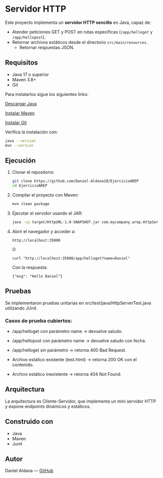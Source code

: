 # Servidor HTTP

Este proyecto implementa un **servidor HTTP sencillo** en Java, capaz de:
- Atender peticiones GET y POST en rutas específicas (`/app/helloget` y `/app/hellopost`).
- Retornar archivos estáticos desde el directorio `src/main/resources`.
  - Retornar respuestas JSON.

## Requisitos

- Java 17 o superior 
- Maven 3.8+
- Git

Para instalarlos sigue los siguientes links:

[Descargar Java](https://www.oracle.com/java/technologies/javase/jdk21-archive-downloads.html)

[Instalar Maven](https://maven.apache.org/install.html)

[Instalar Git](https://git-scm.com/downloads)

Verifica la instalación con:

```bash
java --version
mvn --version
```

## Ejecución


1. Clonar el repositorio:

   ```bash
   git clone https://github.com/Daniel-Aldana10/EjercicioAREP
   cd EjercicioAREP
   ```

2. Compilar el proyecto con Maven:

   ```bash
   mvn clean package
   ```

3. Ejecutar el servidor usando el JAR:

   ```bash
   java -cp target/HttpURL-1.0-SNAPSHOT.jar com.mycompany.arep.HttpServer

   ```

4. Abrir el navegador y acceder a:
   ```
   http://localhost:35000
   ```
   O

   ```
   curl "http://localhost:35000/app/helloget?name=Daniel"
   ```
   Con la respuesta:
   ```
   {"msg": "Hello Daniel"}
   ```
## Pruebas
Se implementaron pruebas unitarias en src/test/java/HttpServerTest.java utilizando JUnit.

### Casos de prueba cubiertos:

- /app/helloget con parámetro name → devuelve saludo.

- /app/hellopost con parámetro name → devuelve saludo con fecha.

- /app/helloget sin parámetro → retorna 400 Bad Request.

- Archivo estático existente (test.html) → retorna 200 OK con el contenido.

- Archivo estático inexistente → retorna 404 Not Found.

## Arquitectura

La arquitectura es Cliente-Servidor, que implementa un mini servidor HTTP 
y expone endpoints dinámicos y estáticos.

## Construido con
- Java
- Maven
- Junit 

## Autor

Daniel Aldana — [GitHub](https://github.com/Daniel-Aldana10)